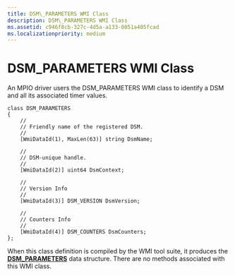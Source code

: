 ```yaml
---
title: DSM\_PARAMETERS WMI Class
description: DSM\_PARAMETERS WMI Class
ms.assetid: c946f8cb-327c-4d5a-a133-0051a405fcad
ms.localizationpriority: medium
---
```


# DSM\_PARAMETERS WMI Class


An MPIO driver users the DSM\_PARAMETERS WMI class to identify a DSM and all its associated timer values.

```
class DSM_PARAMETERS
{
    //
    // Friendly name of the registered DSM.
    //
    [WmiDataId(1), MaxLen(63)] string DsmName;

    //
    // DSM-unique handle.
    //
    [WmiDataId(2)] uint64 DsmContext;

    //
    // Version Info
    //
    [WmiDataId(3)] DSM_VERSION DsmVersion;

    //
    // Counters Info
    //
    [WmiDataId(4)] DSM_COUNTERS DsmCounters;
};
```

When this class definition is compiled by the WMI tool suite, it produces the [**DSM\_PARAMETERS**](https://msdn.microsoft.com/library/windows/hardware/ff552713) data structure. There are no methods associated with this WMI class.

 

 





